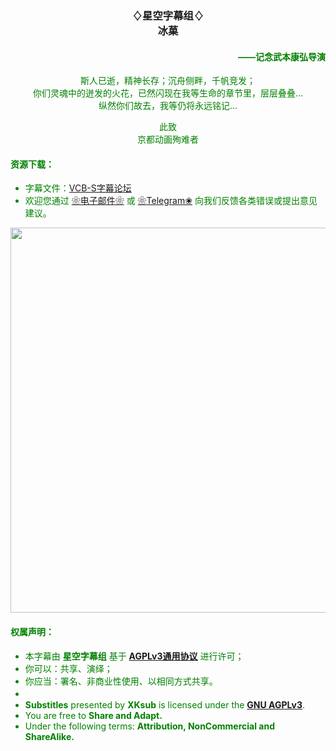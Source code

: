 <h3 align="center">♢星空字幕组♢<br>冰菓</h3>
<h4 align="right"><font color="green">——记念武本康弘导演</h4>

<p align="center">
	斯人已逝，精神长存；沉舟侧畔，千帆竞发；<br>
	你们灵魂中的迸发的火花，已然闪现在我等生命的章节里，层层叠叠…<br>
	纵然你们故去，我等仍将永远铭记…<br>
</p>
<p align="center">
	此致<br>
	京都动画殉难者
</p>
<h4>资源下载：</h4>
<ul>
    <li>字幕文件：<a href="https://bbs.acgrip.com/thread-6630-1-1.html">VCB-S字幕论坛</a></li>
    <li>欢迎您通过 <a href="haruhanasub@gmail.com" target="_blank">❀电子邮件❀</a> 或 <a href="https://t.me/Haruhana_Fansub" target="_blank">❀Telegram❀</a> 向我们反馈各类错误或提出意见建议。</li>
</ul>

<p>
	<img src="https://bbs.acgrip.com/data/attachment/forum/202009/28/183720dfle68z29l3t6t1d.png" alt="" style="width: 960px; height: 616px; display: block; margin: auto;">
</p>

<h4>权属声明：</h4>
<ul>
	<li>本字幕由 <b>星空字幕组</b> 基于 <a href="https://www.gnu.org/licenses/agpl-3.0.html" target="_blank"><b>AGPLv3通用协议</b></a> 进行许可；</li>
	<li>你可以：共享、演绎；</li>
	<li>你应当：署名、非商业性使用、以相同方式共享。</li>
	<li>　</li>
	<li><b>Substitles</b> presented by <b>XKsub</b> is licensed under the <a href="https://www.gnu.org/licenses/agpl-3.0.html" target="_blank"><b>GNU AGPLv3</b></a>.</li>
	<li>You are free to <b>Share and Adapt.</b></li>
	<li>Under the following terms: <b>Attribution, NonCommercial and ShareAlike.</b></li>
</ul>
